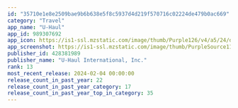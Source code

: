 ```yaml
---
id: "35710e1e8e2509bae9b6b638e5f8c5937d4d219f570716c02224de479b0ac669"
category: "Travel"
app_name: "U-Haul"
app_id: 989307692
app_icon: https://is1-ssl.mzstatic.com/image/thumb/Purple126/v4/a5/24/da/a524dadd-259e-e386-d55d-0d335085e4cf/AppIcon-0-0-1x_U007emarketing-0-7-0-sRGB-85-220.png/1024x1024bb.png
app_screenshot: https://is1-ssl.mzstatic.com/image/thumb/PurpleSource116/v4/5b/ae/e9/5baee9b9-d5d9-2302-5592-a58dd6e7bacc/91353d5d-f931-41d9-867c-d8cef0c38f36_apple_1242x2688_-_1.png/1242x2688bb.png
publisher_id: 428381989
publisher_name: "U-Haul International, Inc."
rank: 13
most_recent_release: 2024-02-04 00:00:00
release_count_in_past_year: 22
release_count_in_past_year_category: 17
release_count_in_past_year_top_in_category: 35
---
```

